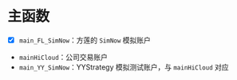 # 主函数

- [X] `main_FL_SimNow`：方莲的 `SimNow` 模拟账户
- `mainHiCloud`：公司交易账户
- `main_YY_SimNow`：YYStrategy 模拟测试账户，与 `mainHiCloud` 对应
